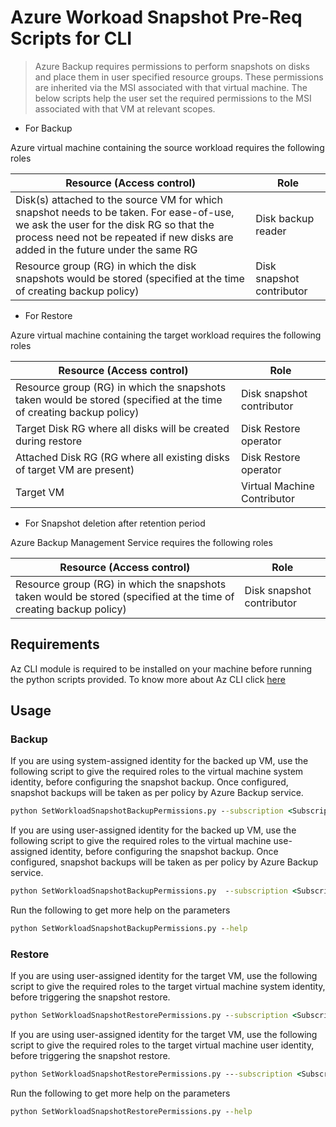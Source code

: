 # Azure Workoad Snapshot Pre-Req Scripts for CLI

> Azure Backup requires permissions to perform snapshots on disks and place them in user specified resource groups. These permissions are inherited via the MSI 
> associated with that virtual machine. The below scripts help the user set the required permissions to the MSI associated with that VM at relevant scopes.



+ For Backup

Azure virtual machine containing the source workload requires the following roles 

Resource (Access control)  |Role   
------ | ------
Disk(s) attached to the source VM for which snapshot needs to be taken. For ease-of-use, we ask the user for the disk RG so that the process need not be repeated if new disks are added in the future under the same RG |Disk backup reader |
|Resource group (RG) in which the disk snapshots would be stored (specified at the time of creating backup policy) |Disk snapshot contributor  |

+ For Restore

Azure virtual machine containing the target workload requires the following roles 

Resource (Access control)  |Role   
------ | ------
|Resource group (RG) in which the snapshots taken would be stored (specified at the time of creating backup policy)   |Disk snapshot contributor  |
|Target Disk RG where all disks will be created during restore  |Disk Restore operator   |
|Attached Disk RG (RG where all existing disks of target VM are present)   |Disk Restore operator   |
|Target VM     |Virtual Machine Contributor    |

+ For Snapshot deletion after retention period

Azure Backup Management Service requires the following roles

Resource (Access control)  |Role
------ | ------
|Resource group (RG) in which the snapshots taken would be stored (specified at the time of creating backup policy)   |Disk snapshot contributor  |

## Requirements

Az CLI module is required to be installed on your machine before running the python scripts provided. To know more about Az CLI click [here](https://github.com/Azure/azure-cli/)

## Usage 

### Backup
If you are using system-assigned identity for the backed up VM, use the following script to give the required roles to the virtual machine system identity, before configuring the snapshot backup. Once configured, snapshot backups will be taken as per policy by Azure Backup service.

```cmd
python SetWorkloadSnapshotBackupPermissions.py --subscription <SubscriptionId> --vm-resource-group <VMResourceGroup> --vm-names  <SourceWorkloadVMName1> <SourceWorkloadVMName2> --disk-resource-groups <DiskResourceGroupsName> <DiskResourceGroupsName> --snapshot-resource-group <SnapshotResourceGroupName>
```

If you are using user-assigned identity for the backed up VM, use the following script to give the required roles to the virtual machine use-assigned identity, before configuring the snapshot backup. Once configured, snapshot backups will be taken as per policy by Azure Backup service.

```cmd
python SetWorkloadSnapshotBackupPermissions.py  --subscription <SubscriptionId> --vm-resource-group <VMResourceGroup> --vm-names  <SourceWorkloadVMName1> <SourceWorkloadVMName2> --disk-resource-groups <DiskResourceGroupsName> <DiskResourceGroupsName> --snapshot-resource-group <SnapshotResourceGroupName> --identity-id <UserIdentityId>
```

Run the following to get more help on the parameters
```cmd
python SetWorkloadSnapshotBackupPermissions.py --help
```

### Restore

If you are using user-assigned identity for the target VM, use the following script to give the required roles to the target virtual machine system identity, before triggering the snapshot restore.

```cmd
python SetWorkloadSnapshotRestorePermissions.py --subscription <SubscriptionId> --vm-resource-group <VMResourceGroup> --vm-names  <TargetVMName1> --disk-resource-groups <AttachedDiskResourceGroupsName> <TargetDiskResourceGroupsName> --snapshot-resource-group <SnapshotResourceGroupName> 
```

If you are using user-assigned identity for the target VM, use the following script to give the required roles to the target virtual machine user identity, before triggering the snapshot restore.

```cmd
python SetWorkloadSnapshotRestorePermissions.py ---subscription <SubscriptionId> --vm-resource-group <VMResourceGroup> --vm-names  <TargetVMName1> --disk-resource-groups <AttachedDiskResourceGroupsName> <TargetDiskResourceGroupsName> --snapshot-resource-group <SnapshotResourceGroupName> --identity-id <UserIdentityId>
```

Run the following to get more help on the parameters
```cmd
python SetWorkloadSnapshotRestorePermissions.py --help
```
